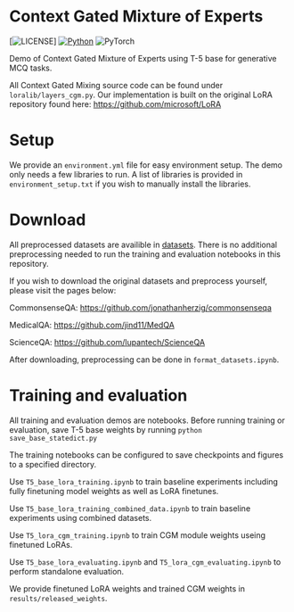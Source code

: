 # Context Gated Mixture of Experts

[![LICENSE](https://img.shields.io/badge/license-MIT-green)]
[![Python](https://img.shields.io/badge/python-3.6-blue)](https://www.python.org/)
![PyTorch](https://img.shields.io/badge/pytorch-1.5-yellow)

Demo of Context Gated Mixture of Experts using T-5 base for generative MCQ tasks. 

All Context Gated Mixing source code can be found under `loralib/layers_cgm.py`. Our implementation is built on the original LoRA repository found here: https://github.com/microsoft/LoRA


# Setup
We provide an `environment.yml` file for easy environment setup. The demo only needs a few libraries to run. A list of libraries is provided in `environment_setup.txt` if you wish to manually install the libraries.


# Download
All preprocessed datasets are availible in [datasets](./datasets). There is no additional preprocessing needed to run the training and evaluation notebooks in this repository.

If you wish to download the original datasets and preprocess yourself, please visit the pages below:

CommonsenseQA: https://github.com/jonathanherzig/commonsenseqa

MedicalQA: https://github.com/jind11/MedQA

ScienceQA: https://github.com/lupantech/ScienceQA

After downloading, preprocessing can be done in `format_datasets.ipynb`.

# Training and evaluation
All training and evaluation demos are notebooks. Before running training or evaluation, save T-5 base weights by running `python save_base_statedict.py`

The training notebooks can be configured to save checkpoints and figures to a specified directory. 

Use `T5_base_lora_training.ipynb` to train baseline experiments including fully finetuning model weights as well as LoRA finetunes.

Use `T5_base_lora_training_combined_data.ipynb` to train baseline experiments using combined datasets.

Use `T5_lora_cgm_training.ipynb` to train CGM module weights useing finetuned LoRAs.

Use `T5_base_lora_evaluating.ipynb` and `T5_lora_cgm_evaluating.ipynb` to perform standalone evaluation.

We provide finetuned LoRA weights and trained CGM weights in `results/released_weights`.



